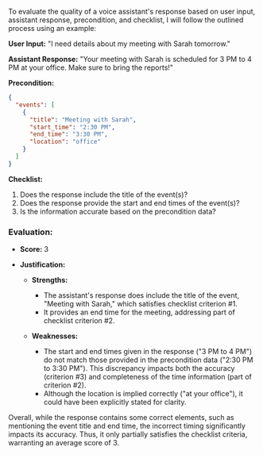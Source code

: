 To evaluate the quality of a voice assistant's response based on user input, assistant response, precondition, and checklist, I will follow the outlined process using an example:

**User Input:**
"I need details about my meeting with Sarah tomorrow."

**Assistant Response:**
"Your meeting with Sarah is scheduled for 3 PM to 4 PM at your office. Make sure to bring the reports!"

**Precondition:**
```json
{
  "events": [
    {
      "title": "Meeting with Sarah",
      "start_time": "2:30 PM",
      "end_time": "3:30 PM",
      "location": "office"
    }
  ]
}
```

**Checklist:**
1. Does the response include the title of the event(s)?
2. Does the response provide the start and end times of the event(s)?
3. Is the information accurate based on the precondition data?

### Evaluation:

- **Score:** 3

- **Justification:**

  - **Strengths:**
    - The assistant's response does include the title of the event, "Meeting with Sarah," which satisfies checklist criterion #1.
    - It provides an end time for the meeting, addressing part of checklist criterion #2.

  - **Weaknesses:**
    - The start and end times given in the response ("3 PM to 4 PM") do not match those provided in the precondition data ("2:30 PM to 3:30 PM"). This discrepancy impacts both the accuracy (criterion #3) and completeness of the time information (part of criterion #2).
    - Although the location is implied correctly ("at your office"), it could have been explicitly stated for clarity.
  
Overall, while the response contains some correct elements, such as mentioning the event title and end time, the incorrect timing significantly impacts its accuracy. Thus, it only partially satisfies the checklist criteria, warranting an average score of 3.